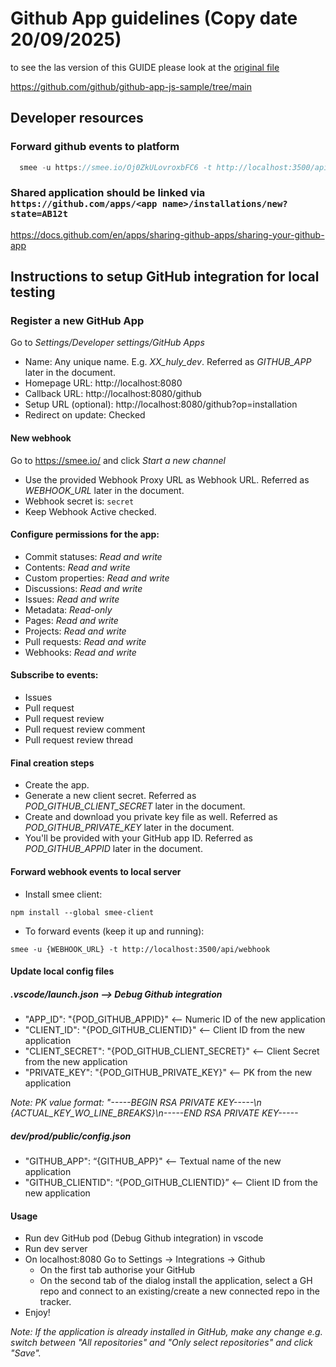 # Github App guidelines (Copy date 20/09/2025)

to see the las version of this GUIDE please look at the [original file](https://github.com/hcengineering/platform/blob/c527955cabde4541ebdf687b95e4912cac40073a/services/github/pod-github/Readme.md)

https://github.com/github/github-app-js-sample/tree/main

## Developer resources

### Forward github events to platform

```typescript
  smee -u https://smee.io/Oj0ZkULovroxbFC6 -t http://localhost:3500/api/webhook
```

### Shared application should be linked via `https://github.com/apps/<app name>/installations/new?state=AB12t`

https://docs.github.com/en/apps/sharing-github-apps/sharing-your-github-app

## Instructions to setup GitHub integration for local testing

### Register a new GitHub App

Go to _Settings/Developer settings/GitHub Apps_

* Name: Any unique name. E.g. _XX_huly_dev_. Referred as _GITHUB_APP_ later in the document.
* Homepage URL: http://localhost:8080
* Callback URL: http://localhost:8080/github
* Setup URL (optional): http://localhost:8080/github?op=installation
* Redirect on update: Checked

#### New webhook

Go to https://smee.io/ and click _Start a new channel_

* Use the provided Webhook Proxy URL as Webhook URL. Referred as _WEBHOOK_URL_ later in the document.
* Webhook secret is: `secret`
* Keep Webhook Active checked.

#### Configure permissions for the app:

* Commit statuses: _Read and write_
* Contents: _Read and write_
* Custom properties: _Read and write_
* Discussions: _Read and write_
* Issues: _Read and write_
* Metadata: _Read-only_
* Pages: _Read and write_
* Projects: _Read and write_
* Pull requests: _Read and write_
* Webhooks: _Read and write_

#### Subscribe to events:

* Issues
* Pull request
* Pull request review
* Pull request review comment
* Pull request review thread

#### Final creation steps

* Create the app.
* Generate a new client secret. Referred as _POD_GITHUB_CLIENT_SECRET_ later in the document.
* Create and download you private key file as well. Referred as _POD_GITHUB_PRIVATE_KEY_ later in the document.
* You'll be provided with your GitHub app ID. Referred as _POD_GITHUB_APPID_ later in the document.

#### Forward webhook events to local server

* Install smee client:

```
npm install --global smee-client
```

* To forward events (keep it up and running):

```
smee -u {WEBHOOK_URL} -t http://localhost:3500/api/webhook
```
#### Update local config files

##### .vscode/launch.json —> Debug Github integration

* "APP_ID": "{POD_GITHUB_APPID}"  <— Numeric ID of the new application
* "CLIENT_ID": "{POD_GITHUB_CLIENTID}" <—- Client ID from the new application
* "CLIENT_SECRET": "{POD_GITHUB_CLIENT_SECRET}" <—- Client Secret from the new application
* "PRIVATE_KEY": "{POD_GITHUB_PRIVATE_KEY}" <—- PK from the new application

_Note: PK value format: "-----BEGIN RSA PRIVATE KEY-----\n {ACTUAL_KEY_WO_LINE_BREAKS}\n-----END RSA PRIVATE KEY-----_

##### dev/prod/public/config.json

* "GITHUB_APP": “{GITHUB_APP}" <— Textual name of the new application
* "GITHUB_CLIENTID": “{POD_GITHUB_CLIENTID}” <— Client ID from the new application

#### Usage

* Run dev GitHub pod (Debug Github integration) in vscode
* Run dev server
* On localhost:8080 Go to Settings -> Integrations -> Github
    * On the first tab authorise your GitHub
    * On the second tab of the dialog install the application, select a GH repo and connect to an existing/create a new connected repo in the tracker.
* Enjoy!

_Note: If the application is already installed in GitHub, make any change e.g. switch between "All repositories" and "Only select repositories" and click "Save"._